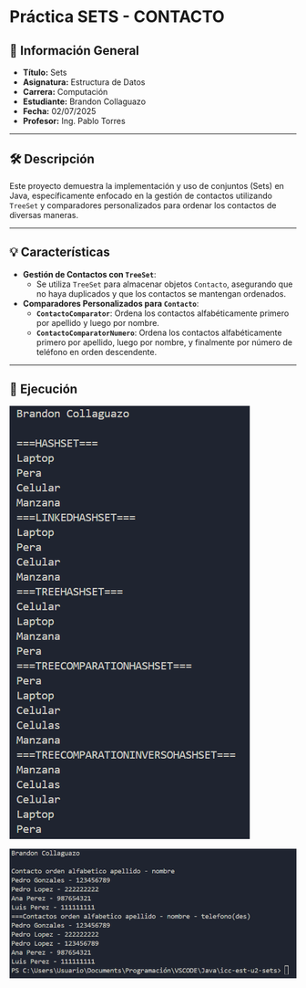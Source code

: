 # Práctica SETS - CONTACTO

## 📌 Información General

- **Título:** Sets
- **Asignatura:** Estructura de Datos
- **Carrera:** Computación
- **Estudiante:** Brandon Collaguazo
- **Fecha:** 02/07/2025
- **Profesor:** Ing. Pablo Torres

---

## 🛠️ Descripción

Este proyecto demuestra la implementación y uso de conjuntos (Sets) en Java, específicamente enfocado en la gestión de contactos utilizando `TreeSet` y comparadores personalizados para ordenar los contactos de diversas maneras.

---

## 💡 Características

- **Gestión de Contactos con `TreeSet`**:
    - Se utiliza `TreeSet` para almacenar objetos `Contacto`, asegurando que no haya duplicados y que los contactos se mantengan ordenados.
- **Comparadores Personalizados para `Contacto`**:
    - **`ContactoComparator`**: Ordena los contactos alfabéticamente primero por apellido y luego por nombre.
    - **`ContactoComparatorNumero`**: Ordena los contactos alfabéticamente primero por apellido, luego por nombre, y finalmente por número de teléfono en orden descendente.

---

## 🚀 Ejecución

![Resultado de Ejecución](resultadoSets.PNG)

![Resultado de Ejecución](contactoResultado.PNG)
